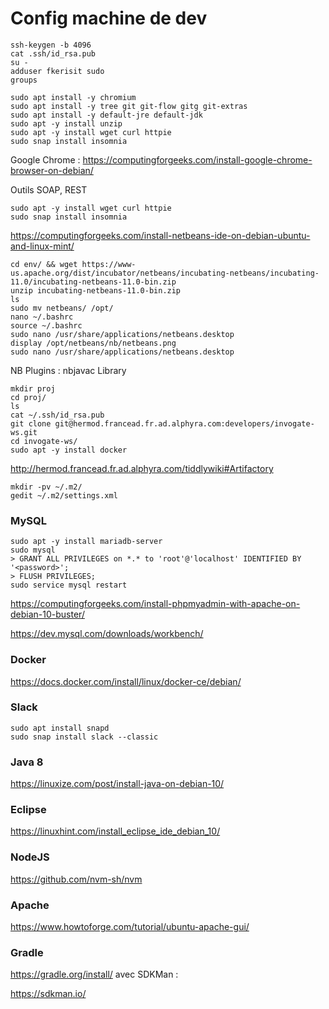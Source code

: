 Config machine de dev
===

```
ssh-keygen -b 4096
cat .ssh/id_rsa.pub 
su -
adduser fkerisit sudo
groups
```

```
sudo apt install -y chromium
sudo apt install -y tree git git-flow gitg git-extras
sudo apt install -y default-jre default-jdk
sudo apt -y install unzip
sudo apt -y install wget curl httpie
sudo snap install insomnia
```

Google Chrome :
https://computingforgeeks.com/install-google-chrome-browser-on-debian/

Outils SOAP, REST
```
sudo apt -y install wget curl httpie
sudo snap install insomnia
```

https://computingforgeeks.com/install-netbeans-ide-on-debian-ubuntu-and-linux-mint/
```
cd env/ && wget https://www-us.apache.org/dist/incubator/netbeans/incubating-netbeans/incubating-11.0/incubating-netbeans-11.0-bin.zip 
unzip incubating-netbeans-11.0-bin.zip
ls
sudo mv netbeans/ /opt/
nano ~/.bashrc
source ~/.bashrc
sudo nano /usr/share/applications/netbeans.desktop
display /opt/netbeans/nb/netbeans.png
sudo nano /usr/share/applications/netbeans.desktop
```
NB Plugins : nbjavac Library

```
mkdir proj
cd proj/
ls
cat ~/.ssh/id_rsa.pub 
git clone git@hermod.francead.fr.ad.alphyra.com:developers/invogate-ws.git
cd invogate-ws/
sudo apt -y install docker
```

http://hermod.francead.fr.ad.alphyra.com/tiddlywiki#Artifactory
```
mkdir -pv ~/.m2/
gedit ~/.m2/settings.xml
```

### MySQL
```
sudo apt -y install mariadb-server
sudo mysql
> GRANT ALL PRIVILEGES on *.* to 'root'@'localhost' IDENTIFIED BY '<password>';
> FLUSH PRIVILEGES;
sudo service mysql restart
```
https://computingforgeeks.com/install-phpmyadmin-with-apache-on-debian-10-buster/

https://dev.mysql.com/downloads/workbench/

### Docker
https://docs.docker.com/install/linux/docker-ce/debian/

### Slack
```
sudo apt install snapd
sudo snap install slack --classic
```

### Java 8
https://linuxize.com/post/install-java-on-debian-10/

### Eclipse
https://linuxhint.com/install_eclipse_ide_debian_10/

### NodeJS
https://github.com/nvm-sh/nvm

### Apache
https://www.howtoforge.com/tutorial/ubuntu-apache-gui/

### Gradle
https://gradle.org/install/
avec SDKMan :

https://sdkman.io/

